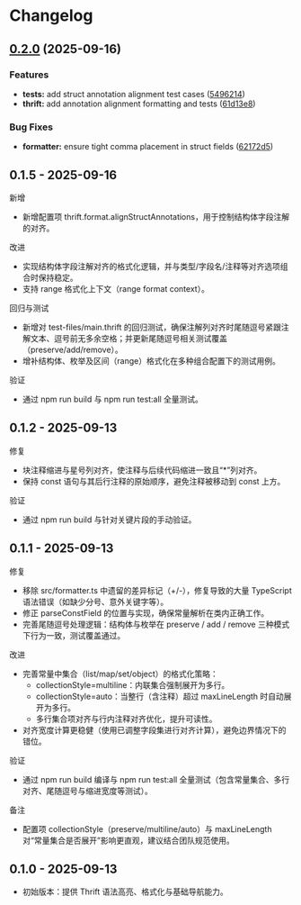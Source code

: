 # Changelog

## [0.2.0](https://github.com/tzzs/vsce-thrift-support/compare/v0.1.4...v0.2.0) (2025-09-16)


### Features

* **tests:** add struct annotation alignment test cases ([5496214](https://github.com/tzzs/vsce-thrift-support/commit/5496214f9303b06d92dce91a740ec4e08b705e16))
* **thrift:** add annotation alignment formatting and tests ([61d13e8](https://github.com/tzzs/vsce-thrift-support/commit/61d13e8b36c2cf679a96a5385221d8cd687d7c71))


### Bug Fixes

* **formatter:** ensure tight comma placement in struct fields ([62172d5](https://github.com/tzzs/vsce-thrift-support/commit/62172d5d0a57c8c0bcff3f91eccbe7ec6de1efeb))

## 0.1.5 - 2025-09-16

新增
- 新增配置项 thrift.format.alignStructAnnotations，用于控制结构体字段注解的对齐。

改进
- 实现结构体字段注解对齐的格式化逻辑，并与类型/字段名/注释等对齐选项组合时保持稳定。
- 支持 range 格式化上下文（range format context）。

回归与测试
- 新增对 test-files/main.thrift 的回归测试，确保注解列对齐时尾随逗号紧跟注解文本、逗号前无多余空格；并更新尾随逗号相关测试覆盖（preserve/add/remove）。
- 增补结构体、枚举及区间（range）格式化在多种组合配置下的测试用例。

验证
- 通过 npm run build 与 npm run test:all 全量测试。

## 0.1.2 - 2025-09-13

修复
- 块注释缩进与星号列对齐，使注释与后续代码缩进一致且“*”列对齐。
- 保持 const 语句与其后行注释的原始顺序，避免注释被移动到 const 上方。

验证
- 通过 npm run build 与针对关键片段的手动验证。

## 0.1.1 - 2025-09-13

修复
- 移除 src/formatter.ts 中遗留的差异标记（+/-），修复导致的大量 TypeScript 语法错误（如缺少分号、意外关键字等）。
- 修正 parseConstField 的位置与实现，确保常量解析在类内正确工作。
- 完善尾随逗号处理逻辑：结构体与枚举在 preserve / add / remove 三种模式下行为一致，测试覆盖通过。

改进
- 完善常量中集合（list/map/set/object）的格式化策略：
  - collectionStyle=multiline：内联集合强制展开为多行。
  - collectionStyle=auto：当整行（含注释）超过 maxLineLength 时自动展开为多行。
  - 多行集合项对齐与行内注释对齐优化，提升可读性。
- 对齐宽度计算更稳健（使用已调整字段集进行对齐计算），避免边界情况下的错位。

验证
- 通过 npm run build 编译与 npm run test:all 全量测试（包含常量集合、多行对齐、尾随逗号与缩进宽度等测试）。

备注
- 配置项 collectionStyle（preserve/multiline/auto）与 maxLineLength 对“常量集合是否展开”影响更直观，建议结合团队规范使用。

## 0.1.0 - 2025-09-13
- 初始版本：提供 Thrift 语法高亮、格式化与基础导航能力。
